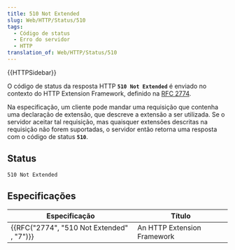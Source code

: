 ```yaml
---
title: 510 Not Extended
slug: Web/HTTP/Status/510
tags:
  - Código de status
  - Erro do servidor
  - HTTP
translation_of: Web/HTTP/Status/510
---
```

{{HTTPSidebar}}

O código de status da resposta HTTP **`510 Not Extended`** é enviado no contexto do HTTP Extension Framework, definido na [RFC 2774](https://tools.ietf.org/html/rfc2774).

Na especificação, um cliente pode mandar uma requisição que contenha uma declaração de extensão, que descreve a extensão a ser utilizada. Se o servidor aceitar tal requisição, mas quaisquer extensões descritas na requisição não forem suportadas, o servidor então retorna uma resposta com o código de status **`510`**.

## Status

    510 Not Extended

## Especificações

| Especificação                                            | Título                      |
| -------------------------------------------------------- | --------------------------- |
| {{RFC("2774", "510 Not Extended" , "7")}} | An HTTP Extension Framework |
